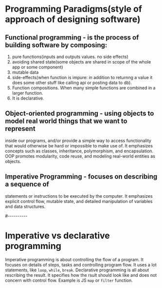 # Programming Paradigms(style of approach of designing software)

## Functional programming - is the process of building software by composing:
1. pure functions(inputs and outputs values. no side effects)
2. avoiding shared state(some objects are shared in scope of the whole app or some component)
3. mutable data
4. side-effects(when function is impure: in addition to returnng a value it does some other stuff like
   calling api or posting data to db).
5. Function compositions. When many simple functions are combined in a larger function.
6. It is declarative.

## Object-oriented programming - using objects to model real world things that we want to represent
inside our programs, and/or provide a simple way to access functionality that would otherwise be hard or
impossible to make use of.  It emphasizes concepts such as classes, inheritance, polymorphism, and 
encapsulation. OOP promotes modularity, code reuse, and modeling real-world entities as 
objects.

## Imperative Programming - focuses on describing a sequence of 
statements or instructions to be executed by the computer. It emphasizes explicit 
control flow, mutable state, and detailed manipulation of variables and data structures.

#----------
# Imperative vs declarative programming
Imperative programming is about controlling the flow of a program. It focuses on details of steps, 
tasks and controlling program flow. It uses a lot statements, like `loop`, `while`, `break`.
Declarative programming is all about rescribing the result. It specifies how the rsult should
look like and does not concern with control flow. Example is JS `map` or `filter` function.
